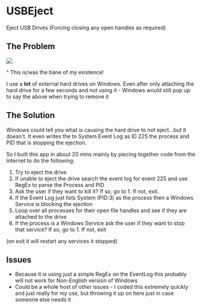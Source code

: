 # USBEject
 Eject USB Drives (Forcing closing any open handles as required)

## The Problem
![](https://i.imgur.com/EgA4kyj.png)

^ This is/was the bane of my existence!

I use a **lot** of external hard drives on Windows. Even after only attaching the hard drive for a few seconds and not using it - Windows would still pop up to say the above when trying to remove it

## The Solution
Windows could tell you what is causing the hard drive to not eject...but it doesn't. It even writes the to System Event Log as ID 225 the process and PID that is stopping the ejection.

So I built this app in about 20 mins mainly by piecing together code from the Internet to do the following:
1. Try to eject the drive
2. If unable to eject the drive search the event log for event 225 and use RegEx to parse the Process and PID
3. Ask the user if they want to kill it? If so, go to 1. If not, exit.
4. If the Event Log just lists System (PID:3) as the process then a Windows Service is blocking the ejection
5. Loop over all processes for their open file handles and see if they are attached to the drive
6. If the process is a Windows Service ask the user if they want to stop that service? If so, go to 1. If not, exit

(on exit it will restart any services it stopped)

## Issues
* Because it is using just a simple RegEx on the EventLog this probably will not work for Non-English version of Windows
* Could be a whole host of other issues - I coded this extremely quickly and just really for my use, but throwing it up on here just in case someone else needs it

